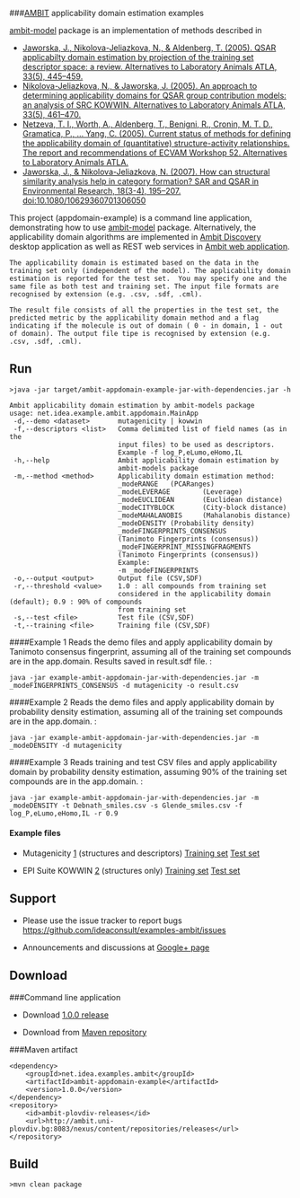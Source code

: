 ###[AMBIT](http://ambit.sf.net) applicability domain estimation examples

[ambit-model](http://ambit.sourceforge.net/download_ambitlibs.html) package is an implementation of methods described in


* [Jaworska, J., Nikolova-Jeliazkova, N., & Aldenberg, T. (2005). QSAR applicabilty domain estimation by projection of the training set descriptor space: a review. Alternatives to Laboratory Animals ATLA, 33(5), 445–459.](http://www.ncbi.nlm.nih.gov/pubmed/16268757)
* [Nikolova-Jeliazkova, N., & Jaworska, J. (2005). An approach to determining applicability domains for QSAR group contribution models: an analysis of SRC KOWWIN. Alternatives to Laboratory Animals ATLA, 33(5), 461–470.](http://www.ncbi.nlm.nih.gov/pubmed/16268758)
* [Netzeva, T. I., Worth, A., Aldenberg, T., Benigni, R., Cronin, M. T. D., Gramatica, P., … Yang, C. (2005). Current status of methods for defining the applicability domain of (quantitative) structure-activity relationships. The report and recommendations of ECVAM Workshop 52. Alternatives to Laboratory Animals ATLA.](http://www.ncbi.nlm.nih.gov/pubmed/16180989)
* [Jaworska, J., & Nikolova-Jeliazkova, N. (2007). How can structural similarity analysis help in category formation? SAR and QSAR in Environmental Research, 18(3-4), 195–207. doi:10.1080/10629360701306050](http://www.ncbi.nlm.nih.gov/pubmed/17514565)

This project  (appdomain-example) is a command line application, demonstrating how to use [ambit-model](http://ambit.sourceforge.net/download_ambitlibs.html) package. 
Alternatively, the applicability domain algorithms are implemented in [Ambit Discovery](http://ambit.sourceforge.net/download_ambitdiscovery.html) desktop application as well as REST web services in [Ambit web application](http://ambit.sourceforge.net/download_ambitrest.html).

    The applicability domain is estimated based on the data in the training set only (independent of the model). The applicability domain estimation is reported for the test set.  You may specify one and the same file as both test and training set. The input file formats are recognised by extension (e.g. .csv, .sdf, .cml). 

    The result file consists of all the properties in the test set, the predicted metric by the applicability domain method and a flag indicating if the molecule is out of domain ( 0 - in domain, 1 - out of domain). The output file tipe is recognised by extension (e.g. .csv, .sdf, .cml).


Run
---

    >java -jar target/ambit-appdomain-example-jar-with-dependencies.jar -h
    

````
Ambit applicability domain estimation by ambit-models package
usage: net.idea.example.ambit.appdomain.MainApp
 -d,--demo <dataset>       mutagenicity | kowwin
 -f,--descriptors <list>   Comma delimited list of field names (as in the
                           input files) to be used as descriptors.
                           Example -f log_P,eLumo,eHomo,IL
 -h,--help                 Ambit applicability domain estimation by
                           ambit-models package
 -m,--method <method>      Applicability domain estimation method:
                           _modeRANGE   (PCARanges)
                           _modeLEVERAGE        (Leverage)
                           _modeEUCLIDEAN       (Euclidean distance)
                           _modeCITYBLOCK       (City-block distance)
                           _modeMAHALANOBIS     (Mahalanobis distance)
                           _modeDENSITY (Probability density)
                           _modeFINGERPRINTS_CONSENSUS
                           (Tanimoto Fingerprints (consensus))
                           _modeFINGERPRINT_MISSINGFRAGMENTS
                           (Tanimoto Fingerprints (consensus))
                           Example:
                           -m _modeFINGERPRINTS
 -o,--output <output>      Output file (CSV,SDF)
 -r,--threshold <value>    1.0 : all compounds from training set
                           considered in the applicability domain (default); 0.9 : 90% of compounds
                           from training set
 -s,--test <file>          Test file (CSV,SDF)
 -t,--training <file>      Training file (CSV,SDF)

````

####Example 1
Reads the demo files and apply applicability domain by Tanimoto consensus fingerprint,
assuming all of the training set compounds are in the app.domain. Results saved in result.sdf file. : 
````
java -jar example-ambit-appdomain-jar-with-dependencies.jar	-m _modeFINGERPRINTS_CONSENSUS -d mutagenicity -o result.csv
````

####Example 2
Reads the demo files and apply applicability domain by probability density estimation,
assuming all of the training set compounds are in the app.domain. : 
````
java -jar example-ambit-appdomain-jar-with-dependencies.jar	-m _modeDENSITY -d mutagenicity
````

####Example 3
Reads training and test CSV files and apply applicability domain by probability density estimation,
assuming 90% of the training set compounds are in the app.domain. : 
````
java -jar example-ambit-appdomain-jar-with-dependencies.jar	-m _modeDENSITY -t Debnath_smiles.csv -s Glende_smiles.csv -f log_P,eLumo,eHomo,IL -r 0.9
````

#### Example files

* Mutagenicity  [1](http://www.ncbi.nlm.nih.gov/pubmed/1732103) (structures and descriptors) [Training set](https://github.com/ideaconsult/examples-ambit/blob/master/appdomain-example/src/main/resources/net/idea/example/ambit/appdomain/Debnath_smiles.csv) [Test set](https://github.com/ideaconsult/examples-ambit/blob/master/appdomain-example/src/main/resources/net/idea/example/ambit/appdomain/Glende_smiles.csv)
    
* EPI Suite KOWWIN [2](http://www.epa.gov/opptintr/exposure/pubs/episuite.htm) (structures only) [Training set](https://github.com/ideaconsult/examples-ambit/blob/master/appdomain-example/src/main/resources/net/idea/example/ambit/appdomain/kowwin_training.csv) [Test set](https://github.com/ideaconsult/examples-ambit/blob/master/appdomain-example/src/main/resources/net/idea/example/ambit/appdomain/kowwin_validation.csv)


Support
---

  * Please use the issue tracker to report bugs https://github.com/ideaconsult/examples-ambit/issues 
  
  * Announcements and discussions at [Google+ page](https://plus.google.com/116849658963631645389) 
  
Download
---

###Command line application

   * Download [1.0.0 release](http://sourceforge.net/projects/ambit/files/Ambit2/AMBIT%20applications/appdomain/ambit-appdomain-example-1.0.0.jar/download)

   * Download from [Maven repository](http://ambit.uni-plovdiv.bg:8083/nexus/index.html#nexus-search;gav~~ambit-appdomain-example~~~) 

###Maven artifact

    <dependency>
        <groupId>net.idea.examples.ambit</groupId>
        <artifactId>ambit-appdomain-example</artifactId>
        <version>1.0.0</version>
    </dependency>
    <repository>
        <id>ambit-plovdiv-releases</id>
        <url>http://ambit.uni-plovdiv.bg:8083/nexus/content/repositories/releases</url>
    </repository>


                             
Build
-----

    >mvn clean package
  

